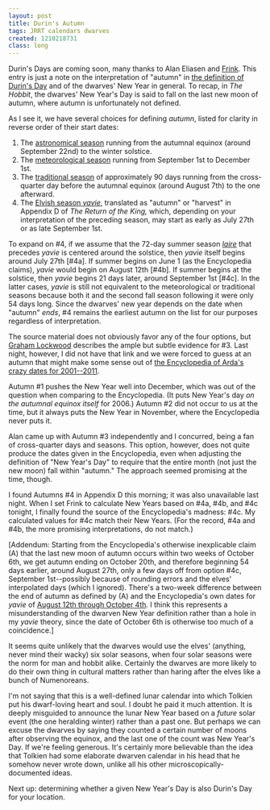 ```yaml
---
layout: post
title: Durin's Autumn
tags: JRRT calendars dwarves
created: 1210218731
class: long
---
```

Durin's Days are coming soon, many thanks to Alan Eliasen and [Frink](http://futureboy.us/frinkdocs/).  This entry is just a note on the interpretation of "autumn" in [the definition of Durin's Day](http://www.mcdemarco.net/node/411) and of the dwarves' New Year in general.  To recap, in *The Hobbit*, the dwarves' New Year's Day is said to fall on the last new moon of autumn, where autumn is unfortunately not defined.<!--break-->

As I see it, we have several choices for defining *autumn*, listed for clarity in reverse order of their start dates:

1.  The [astronomical season](http://en.wikipedia.org/wiki/Season#Astronomical) running from the autumnal equinox (around September 22nd) to the winter solstice.
2.  The [meteorological season](http://en.wikipedia.org/wiki/Season#Meteorological) running from September 1st to December 1st.
3.  The [traditional season](http://en.wikipedia.org/wiki/Season#Traditional) of approximately 90 days running from the cross-quarter day before the autumnal equinox (around August 7th) to the one afterward.
4.  The [Elvish season *yavie*](http://www.glyphweb.com/arda/y/yavie.html), translated as "autumn" or "harvest" in Appendix D of *The Return of the King,* which, depending on your interpretation of the preceding season, may start as early as July 27th or as late September 1st.

To expand on #4, if we assume that the 72-day summer season [*laire*](http://www.glyphweb.com/arda/l/laire.html) that precedes *yavie* is centered around the solstice, then *yavie* itself begins around July 27th [#4a].  If summer begins on June 1 (as the Encyclopedia claims), *yavie* would begin on August 12th [#4b].  If summer begins at the solstice, then *yavie* begins 21 days later, around September 1st [#4c].  In the latter cases, *yavie* is still not equivalent to the meteorological or traditional seasons because both it and the  second fall season following it were only 54 days long.  Since the dwarves' new year depends on the date when "autumn" *ends*, #4 remains the earliest autumn on the list for our purposes regardless of interpretation.

The source material does not obviously favor any of the four options, but [Graham Lockwood](http://groups.google.com/group/alt.fan.tolkien/browse_thread/thread/b211dacea9f95f1e/8f9c0c5757210229?lnk=st&q=%22When+WAS+Durin%27s+Day%22) describes the ample but subtle evidence for #3.  Last night, however, I did not have that link and we were forced to guess at an autumn that might make some sense out of [the Encyclopedia of Arda's crazy dates for 2001--2011](http://www.glyphweb.com/arda/d/durinsday.html).

Autumn #1 pushes the New Year well into December, which was out of the question when comparing to the Encyclopedia.  (It puts New Year's day *on the autumnal equinox itself* for 2006.)  Autumn #2 did not occur to us at the time, but it always puts the New Year in November, where the Encyclopedia never puts it.

Alan came up with Autumn #3 independently and I concurred, being a fan of cross-quarter days and seasons.  This option, however, does not quite produce the dates given in the Encyclopedia, even when adjusting the definition of "New Year's Day" to require that the entire month (not just the new moon) fall within "autumn."  The approach seemed promising at the time, though.

I found Autumns #4 in Appendix D this morning; it was also unavailable last night.  When I set Frink to calculate New Years based on #4a, #4b, and #4c tonight, I finally found the source of the Encyclopedia's madness:  #4c.  My calculated values for #4c match their New Years.  (For the record, #4a and #4b, the more promising interpretations, do not match.)

[Addendum:   Starting from the Encyclopedia's otherwise inexplicable claim (A) that the last new moon of autumn occurs within two weeks of October 6th, we get autumn ending on October 20th, and therefore beginning 54 days earlier, around August 27th, only a few days off from option #4c, September 1st--possibly because of rounding errors and the elves' interpolated days (which I ignored).   There's a two-week difference between the end of autumn as defined by (A) and the Encyclopedia's own dates for *yavie* of [August 12th through October 4th](http://www.glyphweb.com/arda/y/yavie.html).  I think this represents a misunderstanding of the dwarven New Year definition rather than a hole in my *yavie* theory, since the date of October 6th is otherwise too much of a coincidence.]

It seems quite unlikely that the dwarves would use the elves' (anything, never mind their wacky) six solar seasons, when four solar seasons were the norm for man and hobbit alike.  Certainly the dwarves are more likely to do their own thing in cultural matters rather than haring after the elves like a bunch of Numenoreans.

I'm not saying that this is a well-defined lunar calendar into which Tolkien put his dwarf-loving heart and soul.  I doubt he paid it much attention.  It is deeply misguided to announce the lunar New Year based on a *future* solar event (the one heralding winter) rather than a past one.  But perhaps we can excuse the dwarves by saying they counted a certain number of moons after observing the equinox, and the last one of the count was New Year's Day.  If we're feeling generous.  It's certainly more believable than the idea that Tolkien had some elaborate dwarven calendar in his head that he somehow never wrote down,  unlike all his other microscopically-documented ideas.

Next up:  determining whether a given New Year's Day is also Durin's Day for your location.
